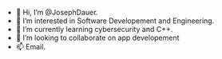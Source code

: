 - 👋 Hi, I’m @JosephDauer.
- 👀 I’m interested in Software Developement and Engineering. 
- 🌱 I’m currently learning cybersecurity and C++.
- 💞️ I’m looking to collaborate on app developement
- 📫 Email.

<!---
JosephDauer/JosephDauer is a ✨ special ✨ repository because its `README.md` (this file) appears on your GitHub profile.
You can click the Preview link to take a look at your changes.
--->
